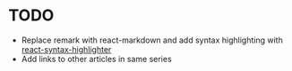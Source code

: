 # TODO

- Replace remark with react-markdown and add syntax highlighting with [react-syntax-highlighter](https://thetombomb.com/posts/adding-code-snippets-to-static-markdown-in-Next%20js])
- Add links to other articles in same series
